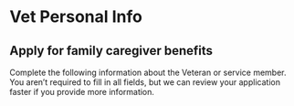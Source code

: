 # Vet Personal Info

## Apply for family caregiver benefits

Complete the following information about the Veteran or service member. You aren’t required to fill in all fields, but we can review your application faster if you provide more information.

